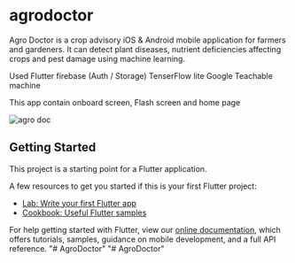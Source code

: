 # agrodoctor

Agro Doctor is a crop advisory iOS & Android mobile application for farmers and 
gardeners. It can detect plant diseases, nutrient deficiencies affecting crops and 
pest damage using machine learning. 

Used Flutter
     firebase (Auth / Storage)
     TenserFlow lite
     Google Teachable machine
     
This app contain onboard screen, Flash screen and home page     
     
     
![agro doc](https://user-images.githubusercontent.com/25680169/179395387-4904213d-f301-4b7c-b403-2534ea3c0eb2.PNG)




## Getting Started

This project is a starting point for a Flutter application.

A few resources to get you started if this is your first Flutter project:

- [Lab: Write your first Flutter app](https://flutter.dev/docs/get-started/codelab)
- [Cookbook: Useful Flutter samples](https://flutter.dev/docs/cookbook)

For help getting started with Flutter, view our
[online documentation](https://flutter.dev/docs), which offers tutorials,
samples, guidance on mobile development, and a full API reference.
"# AgroDoctor" 
"# AgroDoctor" 
